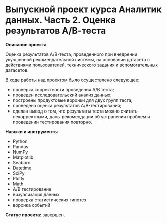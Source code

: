 # Выпускной проект курса Аналитик данных. Часть 2. Оценка результатов A/В-теста

**Описание проекта**

Оценка результатов A/В-теста, проведенного при внедрении улучшенной рекомендательной системы, на основании датасета с действиями пользователей, технического задания и вспомогательных датасетов.

В ходе работы над проектом было осуществлено следующее:
- проверка корректности проведения А/В теста;
- проведен исследовательский анализ данных;
- построены продуктовые воронки для двух групп теста;
- проведена оценка результатов A/B-тестирования;
- сделан вывод о том, что результаты теста можно считать некорректными, даны рекомендации об устранении проблем и проведении тестирования повторно.

**Навыки и инструменты**
- Python
- Pandas 
- NumPy
- Matplotlib
- Seaborn
- Datetime
- SciPy
- Plotly
- Math
- А/В тестирование
- визуализация данных
- проверка статистических гипотез
- воронка событий

**Статус проекта:** завершен.
